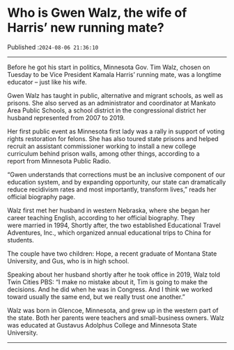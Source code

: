 # Who is Gwen Walz, the wife of Harris’ new running mate?

Published :`2024-08-06 21:36:10`

---

Before he got his start in politics, Minnesota Gov. Tim Walz, chosen on Tuesday to be Vice President Kamala Harris’ running mate, was a longtime educator – just like his wife.

Gwen Walz has taught in public, alternative and migrant schools, as well as prisons. She also served as an administrator and coordinator at Mankato Area Public Schools, a school district in the congressional district her husband represented from 2007 to 2019.

Her first public event as Minnesota first lady was a rally in support of voting rights restoration for felons. She has also toured state prisons and helped recruit an assistant commissioner working to install a new college curriculum behind prison walls, among other things, according to a report from Minnesota Public Radio.

“Gwen understands that corrections must be an inclusive component of our education system, and by expanding opportunity, our state can dramatically reduce recidivism rates and most importantly, transform lives,” reads her official biography page.

Walz first met her husband in western Nebraska, where she began her career teaching English, according to her official biography. They were married in 1994, Shortly after, the two established Educational Travel Adventures, Inc., which organized annual educational trips to China for students.

The couple have two children: Hope, a recent graduate of Montana State University, and Gus, who is in high school.

Speaking about her husband shortly after he took office in 2019, Walz told Twin Cities PBS: “I make no mistake about it, Tim is going to make the decisions. And he did when he was in Congress. And I think we worked toward usually the same end, but we really trust one another.”

Walz was born in Glencoe, Minnesota, and grew up in the western part of the state. Both her parents were teachers and small-business owners. Walz was educated at Gustavus Adolphus College and Minnesota State University.

---

